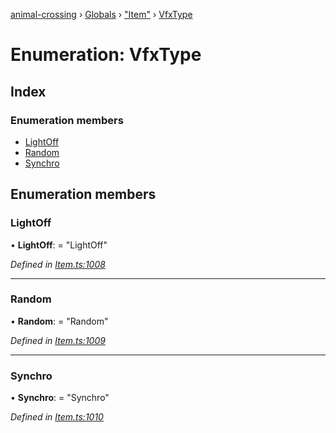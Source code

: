 [animal-crossing](../README.md) › [Globals](../globals.md) › ["Item"](../modules/_item_.md) › [VfxType](_item_.vfxtype.md)

# Enumeration: VfxType

## Index

### Enumeration members

* [LightOff](_item_.vfxtype.md#lightoff)
* [Random](_item_.vfxtype.md#random)
* [Synchro](_item_.vfxtype.md#synchro)

## Enumeration members

###  LightOff

• **LightOff**: = "LightOff"

*Defined in [Item.ts:1008](https://github.com/Norviah/animal-crossing/blob/3bd87eb/module/types/Item.ts#L1008)*

___

###  Random

• **Random**: = "Random"

*Defined in [Item.ts:1009](https://github.com/Norviah/animal-crossing/blob/3bd87eb/module/types/Item.ts#L1009)*

___

###  Synchro

• **Synchro**: = "Synchro"

*Defined in [Item.ts:1010](https://github.com/Norviah/animal-crossing/blob/3bd87eb/module/types/Item.ts#L1010)*
